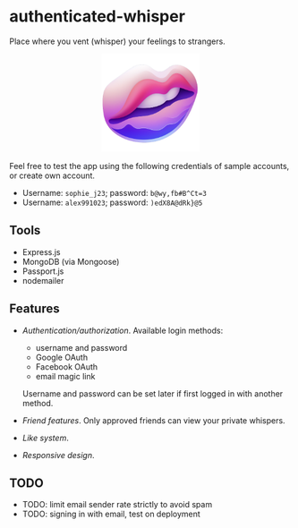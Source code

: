 # authenticated-whisper

Place where you vent (whisper) your feelings to strangers.

<p align="center">
    <a href="https://www.google.com" target="_blank" rel="noreferrer">
        <img src="./design/app-icon.png" alt="Icon" width="175">
    </a>
</p>

Feel free to test the app using the following credentials of sample accounts, or
create own account.

- Username: `sophie_j23`; password: `b@wy,fb#B^Ct=3`
- Username: `alex991023`; password: `)edX8A@dRk}@5`

## Tools

- Express.js
- MongoDB (via Mongoose)
- Passport.js
- nodemailer

## Features

- _Authentication/authorization_. Available login methods:

  - username and password
  - Google OAuth
  - Facebook OAuth
  - email magic link

  Username and password can be set later if first logged in with another method.

- _Friend features_. Only approved friends can view your private whispers.
- _Like system_.
- _Responsive design_.

## TODO

- TODO: limit email sender rate strictly to avoid spam
- TODO: signing in with email, test on deployment
